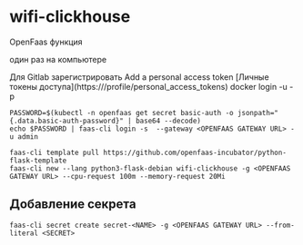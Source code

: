 # wifi-clickhouse

OpenFaas функция

один раз на компьютере

Для Gitlab
зарегистрировать Add a personal access token [Личные токены доступа](https://<GITLAB URL>/profile/personal_access_tokens)
docker login <REGISTRY HOST> -u <Name> -p <Your new personal access token>

```shell
PASSWORD=$(kubectl -n openfaas get secret basic-auth -o jsonpath="{.data.basic-auth-password}" | base64 --decode)
echo $PASSWORD | faas-cli login -s  --gateway <OPENFAAS GATEWAY URL> -u admin
```

```shell
faas-cli template pull https://github.com/openfaas-incubator/python-flask-template
faas-cli new --lang python3-flask-debian wifi-clickhouse -g <OPENFAAS GATEWAY URL> --cpu-request 100m --memory-request 20Mi
```

## Добавление секрета

```shell
faas-cli secret create secret-<NAME> -g <OPENFAAS GATEWAY URL> --from-literal <SECRET>
```